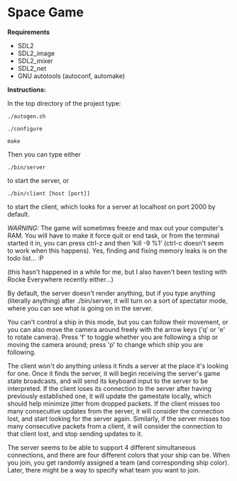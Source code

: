 Space Game
==========

__Requirements__

* SDL2
* SDL2\_image
* SDL2\_mixer
* SDL2\_net
* GNU autotools (autoconf, automake)

__Instructions:__

In the top directory of the project type:

    ./autogen.sh

    ./configure

    make

Then you can type either

    ./bin/server

to start the server, or

    ./bin/client [host [port]]

to start the client, which looks for a server at localhost on port 2000 by default.

*WARNING:* The game will sometimes freeze and max out your computer's RAM. You will have to
make it force quit or end task, or from the terminal started it in, you can press ctrl-z and
then 'kill -9 %1' (ctrl-c doesn't seem to work when this happens). Yes, finding and fixing
memory leaks is on the todo list... :P

(this hasn't happened in a while for me, but I also haven't been testing with Rocke Everywhere recently either...)

By default, the server doesn't render anything, but if you type anything (literally anything)
after ./bin/server, it will turn on a sort of spectator mode, where you can see what is going
on in the server.

You can't control a ship in this mode, but you can follow their movement, or you can also
move the camera around freely with the arrow keys ('q' or 'e' to rotate camera). Press 'f' to
toggle whether you are following a ship or moving the camera around; press 'p' to change which
ship you are following.

The client won't do anything unless it finds a server at the place it's looking for one. Once
it finds the server, it will begin receiving the server's game state broadcasts, and will send
its keyboard input to the server to be interpreted. If the client loses its connection to the
server after having previously established one, it will update the gamestate locally, which
should help minimize jitter from dropped packets. If the client misses too many consecutive
updates from the server, it will consider the connection lost, and start looking for the server
again. Similarly, if the server misses too many consecutive packets from a client, it will
consider the connection to that client lost, and stop sending updates to it.

The server seems to be able to support 4 different simultaneous connections, and there are four
different colors that your ship can be. When you join, you get randomly assigned a team (and
corresponding ship color). Later, there might be a way to specify what team you want to join.
